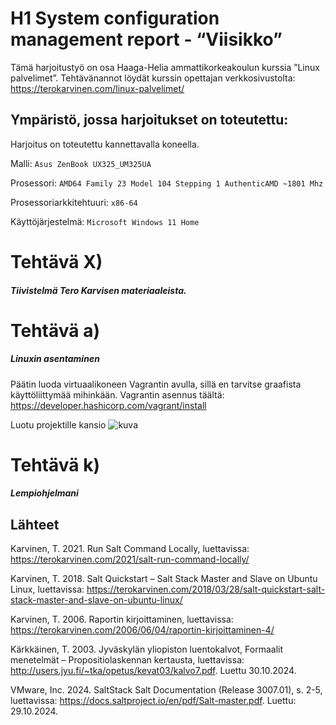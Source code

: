 # H1 System configuration management report - “Viisikko”

Tämä harjoitustyö on osa Haaga-Helia ammattikorkeakoulun kurssia ”Linux palvelimet”. 
Tehtävänannot löydät kurssin opettajan verkkosivustolta: https://terokarvinen.com/linux-palvelimet/

## Ympäristö, jossa harjoitukset on toteutettu:

Harjoitus on toteutettu kannettavalla koneella.

Malli: `Asus ZenBook UX325_UM325UA`

Prosessori: `AMD64 Family 23 Model 104 Stepping 1 AuthenticAMD ~1801 Mhz`

Prosessoriarkkitehtuuri: `x86-64`

Käyttöjärjestelmä: `Microsoft Windows 11 Home`

# Tehtävä X) 
##### Tiivistelmä Tero Karvisen materiaaleista.



# Tehtävä a)
##### Linuxin asentaminen

Päätin luoda virtuaalikoneen Vagrantin avulla, sillä en tarvitse graafista käyttöliittymää mihinkään. Vagrantin asennus täältä: https://developer.hashicorp.com/vagrant/install

Luotu projektille kansio 
![kuva](https://github.com/user-attachments/assets/30a9b53c-e0ce-43b3-a675-03b78c2b9de2)



# Tehtävä k)	
##### Lempiohjelmani




## Lähteet
Karvinen, T. 2021. Run Salt Command Locally, luettavissa: https://terokarvinen.com/2021/salt-run-command-locally/

Karvinen, T. 2018. Salt Quickstart – Salt Stack Master and Slave on Ubuntu Linux, luettavissa: https://terokarvinen.com/2018/03/28/salt-quickstart-salt-stack-master-and-slave-on-ubuntu-linux/

Karvinen, T. 2006. Raportin kirjoittaminen, luettavissa: https://terokarvinen.com/2006/06/04/raportin-kirjoittaminen-4/

Kärkkäinen, T. 2003. Jyväskylän yliopiston luentokalvot, Formaalit menetelmät – Propositiolaskennan kertausta, luettavissa: http://users.jyu.fi/~tka/opetus/kevat03/kalvo7.pdf. Luettu 30.10.2024. 

VMware, Inc. 2024. SaltStack Salt Documentation (Release 3007.01), s. 2-5, luettavissa: https://docs.saltproject.io/en/pdf/Salt-master.pdf. Luettu: 29.10.2024. 
